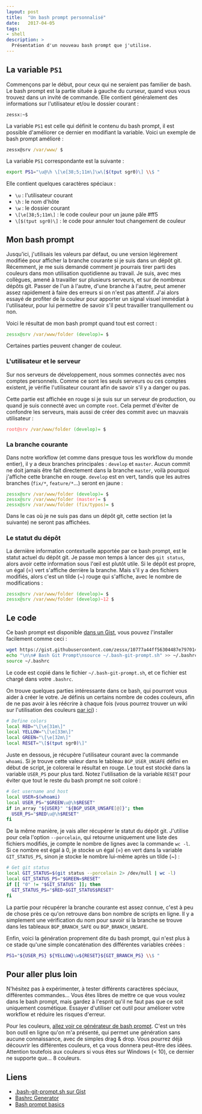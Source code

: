 ```yaml
---
layout: post
title:  "Un bash prompt personnalisé"
date:   2017-04-05
tags:
- shell
description: >
  Présentation d'un nouveau bash prompt que j'utilise.
---
```


## La variable `PS1`

Commençons par le début, pour ceux qui ne seraient pas familier de bash.
Le bash prompt est la partie située à gauche du curseur, quand vous vous trouvez dans un invité de commande. Elle contient généralement des informations sur l'utilisateur et/ou le dossier courant :

<div class="highlighter-rouge"><pre class="highlight"><code>zessx:~$</code></pre></div>

La variable `PS1` est celle qui définit le contenu du bash prompt, il est possible d'améliorer ce dernier en modifiant la variable. Voici un exemple de bash prompt amélioré :

<div class="highlighter-rouge"><pre class="highlight"><code>zessx@srv <span style="color:#b28813">/var/www/</span> $</code></pre></div>

La variable `PS1` correspondante est la suivante :

```sh
export PS1="\u@\h \[\e[38;5;11m\]\w\[$(tput sgr0)\] \\$ "
```

Elle contient quelques caractères spéciaux :

- `\u` : l'utilisateur courant
- `\h` : le nom d'hôte
- `\w` : le dossier courant
- `\[\e[38;5;11m\]` : le code couleur pour un jaune pâle #ff5
- `\[$(tput sgr0)\]` : le code pour annuler tout changement de couleur

## Mon bash prompt

Jusqu'ici, j'utilisais les valeurs par défaut, ou une version légèrement modifiée pour afficher la branche courante si je suis dans un dépôt git. Récemment, je me suis demandé comment je pourrais tirer parti des couleurs dans mon utilisation quotidienne au travail.
Je suis, avec mes collègues, amené à travailler sur plusieurs serveurs, et sur de nombreux dépôts git. Passer de l'un à l'autre, d'une branche à l'autre, peut amener assez rapidement à faire des erreurs si on n'est pas attentif. J'ai alors essayé de profiter de la couleur pour apporter un signal visuel immédiat à l'utilisateur, pour lui permettre de savoir s'il peut travailler tranquillement ou non.

Voici le résultat de mon bash prompt quand tout est correct :

<div class="highlighter-rouge"><pre class="highlight"><code><span style="color:#2cac2c">zessx@srv</span> <span style="color:#b28813">/var/www/folder</span> <span style="color:#2cac2c">(develop)</span><span style="color:#2cac2c">=</span> $</code></pre></div>

Certaines parties peuvent changer de couleur.

### L'utilisateur et le serveur

Sur nos serveurs de développement, nous sommes connectés avec nos comptes personnels. Comme ce sont les seuls serveurs ou ces comptes existent, je vérifie l'utilisateur courant afin de savoir s'il y a danger ou pas.

Cette partie est affichée en rouge si je suis sur un serveur de production, ou quand je suis connecté avec un compte `root`. Cela permet d'éviter de confondre les serveurs, mais aussi de créer des commit avec un mauvais utilisateur :


<div class="highlighter-rouge"><pre class="highlight"><code><span style="color:#f55">root@srv</span> <span style="color:#b28813">/var/www/folder</span> <span style="color:#2cac2c">(develop)</span><span style="color:#2cac2c">=</span> $</code></pre></div>

### La branche courante

Dans notre workflow (et comme dans presque tous les workflow du monde entier), il y a deux branches principales : `develop` et `master`. Aucun commit ne doit jamais être fait directement dans la branche `master`, voilà pourquoi j'affiche cette branche en rouge. `develop` est en vert, tandis que les autres branches (`fix/*`, `feature/*`…) seront en jaune :

<div class="highlighter-rouge"><pre class="highlight"><code><span style="color:#2cac2c">zessx@srv</span> <span style="color:#b28813">/var/www/folder</span> <span style="color:#2cac2c">(develop)</span><span style="color:#2cac2c">=</span> $
<span style="color:#2cac2c">zessx@srv</span> <span style="color:#b28813">/var/www/folder</span> <span style="color:#f55">(master)</span><span style="color:#2cac2c">=</span> $
<span style="color:#2cac2c">zessx@srv</span> <span style="color:#b28813">/var/www/folder</span> <span style="color:#b28813">(fix/typos)</span><span style="color:#2cac2c">=</span> $</code></pre></div>

Dans le cas où je ne suis pas dans un dépôt git, cette section (et la suivante) ne seront pas affichées.

### Le statut du dépôt

La dernière information contextuelle apportée par ce bash prompt, est le statut actuel du dépôt git. Je passe mon temps à lancer des `git status`, alors avoir cette information sous l'œil est plutôt utile.
Si le dépôt est propre, un égal (=) vert s'affiche derrière la branche. Mais s'il y a des fichiers modifiés, alors c'est un tilde (~) rouge qui s'affiche, avec le nombre de modifications :

<div class="highlighter-rouge"><pre class="highlight"><code><span style="color:#2cac2c">zessx@srv</span> <span style="color:#b28813">/var/www/folder</span> <span style="color:#2cac2c">(develop)</span><span style="color:#2cac2c">=</span> $
<span style="color:#2cac2c">zessx@srv</span> <span style="color:#b28813">/var/www/folder</span> <span style="color:#2cac2c">(develop)</span><span style="color:#f55">~12</span> $</code></pre></div>

## Le code

Ce bash prompt est disponible [dans un Gist](https://gist.github.com/zessx/10777a44ff56304487e7970142ca0b65), vous pouvez l'installer facilement comme ceci :

```sh
wget https://gist.githubusercontent.com/zessx/10777a44ff56304487e7970142ca0b65/raw/.bash-git-prompt.sh
echo "\n\n# Bash Git Prompt\nsource ~/.bash-git-prompt.sh" >> ~/.bashrc
source ~/.bashrc
```

Le code est copié dans le fichier `~/.bash-git-prompt.sh`, et ce fichier est chargé dans votre `.bashrc`.

On trouve quelques parties intéressante dans ce bash, qui pourront vous aider à créer le votre.
Je définis un certains nombre de codes couleurs, afin de ne pas avoir à les réécrire à chaque fois (vous pourrez trouver un wiki sur l'utilisation des couleurs [par ici](https://wiki.archlinux.org/index.php/Bash/Prompt_customization#Colors)) :

```sh
# Define colors
local RED="\[\e[31m\]"
local YELLOW="\[\e[33m\]"
local GREEN="\[\e[32m\]"
local RESET="\[$(tput sgr0)\]"
```

Juste en dessous, je récupère l'utilisateur courant avec la commande `whoami`. Si je trouve cette valeur dans le tableau `BGP_USER_UNSAFE` défini en début de script, je colorerai le résultat en rouge. Le tout est stocké dans la variable `USER_PS` pour plus tard. Notez l'utilisation de la variable `RESET` pour éviter que tout le reste du bash prompt ne soit coloré :

```sh
# Get username and host
local USER=$(whoami)
local USER_PS="$GREEN\u@\h$RESET"
if in_array "${USER}" "${BGP_USER_UNSAFE[@]}"; then
  USER_PS="$RED\u@\h$RESET"
fi
```

De la même manière, je vais aller récupérer le statut du dépôt git. J'utilise pour cela l'option `--porcelain`, qui retourne uniquement une liste des fichiers modifiés, je compte le nombre de lignes avec la commande `wc -l`. Si ce nombre est égal à 0, je stocke un égal (=) en vert dans la variable `GIT_STATUS_PS`, sinon je stocke le nombre lui-même après un tilde (~) :

```sh
# Get git status
local GIT_STATUS=$(git status --porcelain 2> /dev/null | wc -l)
local GIT_STATUS_PS="$GREEN=$RESET"
if [[ "0" != "$GIT_STATUS" ]]; then
  GIT_STATUS_PS="$RED~$GIT_STATUS$RESET"
fi
```

La partie pour récupérer la branche courante est assez connue, c'est à peu de chose près ce qu'on retrouve dans bon nombre de scripts en ligne. Il y a simplement une vérification du nom pour savoir si la branche se trouve dans les tableaux `BGP_BRANCH_SAFE` ou `BGP_BRANCH_UNSAFE`.

Enfin, voici la génération proprement dite du bash prompt, qui n'est plus à ce stade qu'une simple concaténation des différentes variables créées :

```sh
PS1="${USER_PS} ${YELLOW}\w${RESET}${GIT_BRANCH_PS} \\$ "
```

## Pour aller plus loin

N'hésitez pas à expérimenter, à tester différents caractères spéciaux, différentes commandes… Vous êtes libres de mettre ce que vous voulez dans le bash prompt, mais gardez à l'esprit qu'il ne faut pas que ce soit uniquement cosmétique. Essayer d'utiliser cet outil pour améliorer votre workflow et réduire les risques d'erreur.

Pour les couleurs, [allez voir ce générateur de bash prompt](http://bashrcgenerator.com/). C'est un très bon outil en ligne qu'on m'a présenté, qui permet une génération sans aucune connaissance, avec de simples drag & drop. Vous pourrez déjà découvrir les différentes couleurs, et ça vous donnera peut-être des idées.
Attention toutefois aux couleurs si vous êtes sur Windows (< 10), ce dernier ne supporte que… 8 couleurs.

## Liens

- [.bash-git-prompt.sh sur Gist](https://gist.github.com/zessx/10777a44ff56304487e7970142ca0b65)
- [Bashrc Generator](http://bashrcgenerator.com/)
- [Bash prompt basics](https://linuxconfig.org/bash-prompt-basics)
